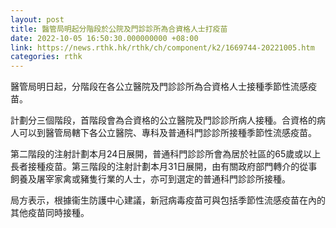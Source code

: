 ```yaml
---
layout: post
title: 醫管局明起分階段於公院及門診診所為合資格人士打疫苗
date: 2022-10-05 16:50:30.000000000 +08:00
link: https://news.rthk.hk/rthk/ch/component/k2/1669744-20221005.htm
categories: rthk
---
```


醫管局明日起，分階段在各公立醫院及門診診所為合資格人士接種季節性流感疫苗。

計劃分三個階段，首階段會為合資格的公立醫院及門診診所病人接種。合資格的病人可以到醫管局轄下各公立醫院、專科及普通科門診診所接種季節性流感疫苗。

第二階段的注射計劃本月24日展開，普通科門診診所會為居於社區的65歲或以上長者接種疫苗。第三階段的注射計劃本月31日展開，由有關政府部門轉介的從事飼養及屠宰家禽或豬隻行業的人士，亦可到選定的普通科門診診所接種。

局方表示，根據衞生防護中心建議，新冠病毒疫苗可與包括季節性流感疫苗在內的其他疫苗同時接種。
